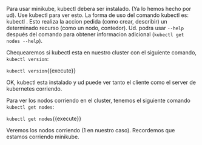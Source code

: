  Para usar minikube, kubectl  debera ser instalado. (Ya lo hemos hecho por ud). Use kubectl para ver esto.
La forma de uso del comando kubectl es: kubectl <verbo> <recurso>.
Esto realiza la accion pedida (como crear, describir) un determinado recurso (como un  nodo, contedor). Ud. podra usar `--help` después del comando para obtener informacion adicional (`kubectl get nodes --help`).

Chequearemos si kubectl esta en nuestro cluster con el siguiente comando,  `kubectl version`:

`kubectl version`{{execute}}

OK, kubectl esta instalado y ud puede ver tanto el cliente como el server de kubernetes corriendo.

Para ver los nodos corriendo en el cluster, tenemos el siguiente comando `kubectl get nodes`:

`kubectl get nodes`{{execute}}

Veremos los nodos corriendo (1 en nuestro caso). Recordemos que estamos corriendo minikube.
